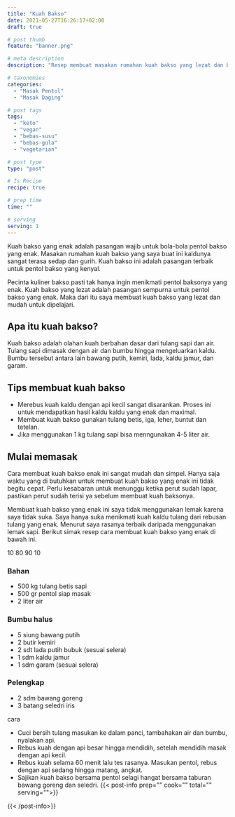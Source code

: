 ```yaml
---
title: "Kuah Bakso"
date: 2021-05-27T16:26:17+02:00
draft: true

# post thumb
feature: "banner.png"

# meta description
description: "Resep membuat masakan rumahan kuah bakso yang lezat dan bergizi. Pahami disini bagaimana cara memasak kuah bakso berkaldu yang enak."

# taxonomies
categories:
  - "Masak Pentol"
  - "Masak Daging"

# post tags
tags:
  - "keto"
  - "vegan"
  - "bebas-susu"
  - "bebas-gula"
  - "vegetarian"

# post type
type: "post"

# Is Recipe
recipe: true

# prep time
time: ""

# serving
serving: 1
---
```

Kuah bakso yang enak adalah pasangan wajib untuk bola-bola pentol bakso yang enak. Masakan rumahan kuah bakso yang saya buat ini kaldunya sangat terasa sedap dan gurih. Kuah bakso ini adalah pasangan terbaik untuk pentol bakso yang kenyal.

Pecinta kuliner bakso pasti tak hanya ingin menikmati pentol baksonya yang enak. Kuah bakso yang lezat adalah pasangan sempurna untuk pentol bakso yang enak. Maka dari itu saya membuat kuah bakso yang lezat dan mudah untuk dipelajari.

## Apa itu kuah bakso?

Kuah bakso adalah olahan kuah berbahan dasar dari tulang sapi dan air. Tulang sapi dimasak dengan air dan bumbu hingga mengeluarkan kaldu. Bumbu tersebut antara lain bawang putih, kemiri, lada, kaldu jamur, dan garam.

## Tips membuat kuah bakso

-   Merebus kuah kaldu dengan api kecil sangat disarankan. Proses ini untuk mendapatkan hasil kaldu kaldu yang enak dan maximal.
-   Membuat kuah bakso gunakan tulang betis, iga, leher, buntut dan tetelan.
-   Jika menggunakan 1 kg tulang sapi bisa menngunakan 4-5 liter air.

## Mulai memasak

Cara membuat kuah bakso enak ini sangat mudah dan simpel. Hanya saja waktu yang di butuhkan untuk membuat kuah bakso yang enak ini tidak begitu cepat. Perlu kesabaran untuk menunggu ketika perut sudah lapar, pastikan perut sudah terisi ya sebelum membuat kuah baksonya.

Membuat kuah bakso yang enak ini saya tidak menggunakan lemak karena saya tidak suka. Saya hanya suka menikmati kuah kaldu tulang dari rebusan tulang yang enak. Menurut saya rasanya terbaik daripada menggunakan lemak sapi. Berikut simak resep cara membuat kuah bakso yang enak di bawah ini.

10 80 90 10

### Bahan

-   500 kg tulang betis sapi
-   500 gr pentol siap masak
-   2 liter air

### Bumbu halus

-   5 siung bawang putih
-   2 butir kemiri
-   2 sdt lada putih bubuk (sesuai selera)
-   1 sdm kaldu jamur
-   1 sdm garam (sesuai selera)

### Pelengkap

-   2 sdm bawang goreng
-   3 batang seledri iris

cara

-   Cuci bersih tulang masukan ke dalam panci, tambahakan air dan bumbu, nyalakan api.
-   Rebus kuah dengan api besar hingga mendidih, setelah mendidih masak dengan api kecil.
-   Rebus kuah selama 60 menit lalu tes rasanya. Masukan pentol, rebus dengan api sedang hingga matang, angkat.
-   Sajikan kuah bakso bersama pentol selagi hangat bersama taburan bawang goreng dan seledri.
{{< post-info prep="" cook="" total="" serving="">}}

{{< /post-info>}}